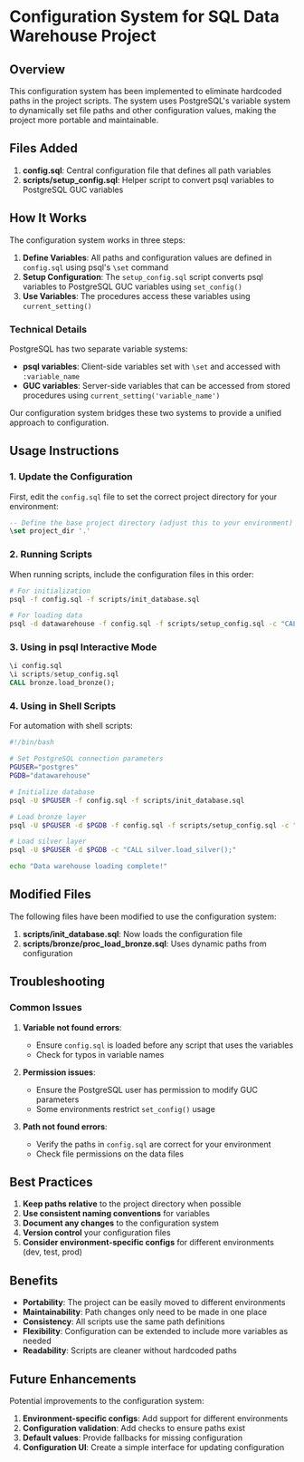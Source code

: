 # Configuration System for SQL Data Warehouse Project

## Overview

This configuration system has been implemented to eliminate hardcoded paths in the project scripts. The system uses PostgreSQL's variable system to dynamically set file paths and other configuration values, making the project more portable and maintainable.

## Files Added

1. **config.sql**: Central configuration file that defines all path variables
2. **scripts/setup_config.sql**: Helper script to convert psql variables to PostgreSQL GUC variables

## How It Works

The configuration system works in three steps:

1. **Define Variables**: All paths and configuration values are defined in `config.sql` using psql's `\set` command
2. **Setup Configuration**: The `setup_config.sql` script converts psql variables to PostgreSQL GUC variables using `set_config()`
3. **Use Variables**: The procedures access these variables using `current_setting()`

### Technical Details

PostgreSQL has two separate variable systems:

- **psql variables**: Client-side variables set with `\set` and accessed with `:variable_name`
- **GUC variables**: Server-side variables that can be accessed from stored procedures using `current_setting('variable_name')`

Our configuration system bridges these two systems to provide a unified approach to configuration.

## Usage Instructions

### 1. Update the Configuration

First, edit the `config.sql` file to set the correct project directory for your environment:

```sql
-- Define the base project directory (adjust this to your environment)
\set project_dir '.'
```

### 2. Running Scripts

When running scripts, include the configuration files in this order:

```bash
# For initialization
psql -f config.sql -f scripts/init_database.sql

# For loading data
psql -d datawarehouse -f config.sql -f scripts/setup_config.sql -c "CALL bronze.load_bronze();"
```

### 3. Using in psql Interactive Mode

```sql
\i config.sql
\i scripts/setup_config.sql
CALL bronze.load_bronze();
```

### 4. Using in Shell Scripts

For automation with shell scripts:

```bash
#!/bin/bash

# Set PostgreSQL connection parameters
PGUSER="postgres"
PGDB="datawarehouse"

# Initialize database
psql -U $PGUSER -f config.sql -f scripts/init_database.sql

# Load bronze layer
psql -U $PGUSER -d $PGDB -f config.sql -f scripts/setup_config.sql -c "CALL bronze.load_bronze();"

# Load silver layer
psql -U $PGUSER -d $PGDB -c "CALL silver.load_silver();"

echo "Data warehouse loading complete!"
```

## Modified Files

The following files have been modified to use the configuration system:

1. **scripts/init_database.sql**: Now loads the configuration file
2. **scripts/bronze/proc_load_bronze.sql**: Uses dynamic paths from configuration

## Troubleshooting

### Common Issues

1. **Variable not found errors**:
   - Ensure `config.sql` is loaded before any script that uses the variables
   - Check for typos in variable names

2. **Permission issues**:
   - Ensure the PostgreSQL user has permission to modify GUC parameters
   - Some environments restrict `set_config()` usage

3. **Path not found errors**:
   - Verify the paths in `config.sql` are correct for your environment
   - Check file permissions on the data files

## Best Practices

1. **Keep paths relative** to the project directory when possible
2. **Use consistent naming conventions** for variables
3. **Document any changes** to the configuration system
4. **Version control** your configuration files
5. **Consider environment-specific configs** for different environments (dev, test, prod)

## Benefits

- **Portability**: The project can be easily moved to different environments
- **Maintainability**: Path changes only need to be made in one place
- **Consistency**: All scripts use the same path definitions
- **Flexibility**: Configuration can be extended to include more variables as needed
- **Readability**: Scripts are cleaner without hardcoded paths

## Future Enhancements

Potential improvements to the configuration system:

1. **Environment-specific configs**: Add support for different environments
2. **Configuration validation**: Add checks to ensure paths exist
3. **Default values**: Provide fallbacks for missing configuration
4. **Configuration UI**: Create a simple interface for updating configuration
